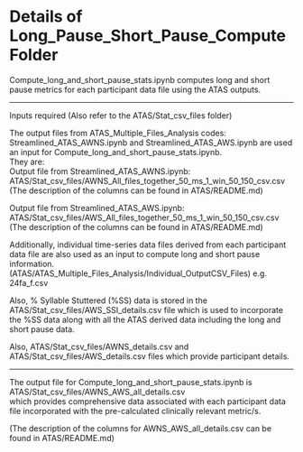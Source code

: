 # Details of Long_Pause_Short_Pause_Compute Folder  

Compute_long_and_short_pause_stats.ipynb computes long and short pause metrics for each participant data file 
using the ATAS outputs.    

-----------------------------------------

Inputs required   (Also refer to the ATAS/Stat_csv_files folder)  

The output files from ATAS_Multiple_Files_Analysis codes: Streamlined_ATAS_AWNS.ipynb and Streamlined_ATAS_AWS.ipynb
are used an input for Compute_long_and_short_pause_stats.ipynb.   
They are:  
Output file from Streamlined_ATAS_AWNS.ipynb:
ATAS/Stat_csv_files/AWNS_All_files_together_50_ms_1_win_50_150_csv.csv (The description of the columns can be found in ATAS/README.md)  

Output file from Streamlined_ATAS_AWS.ipynb:
ATAS/Stat_csv_files/AWS_All_files_together_50_ms_1_win_50_150_csv.csv (The description of the columns can be found in ATAS/README.md)  

Additionally, individual time-series data files derived from each participant data file are also used as an input 
to compute long and short pause information.   
(ATAS/ATAS_Multiple_Files_Analysis/Individual_OutputCSV_Files) e.g. 24fa_f.csv  

Also, % Syllable Stuttered (%SS) data is stored in the ATAS/Stat_csv_files/AWS_SSI_details.csv file which 
is used to incorporate the %SS data along with all the ATAS derived data including the long and short pause data. 

Also, ATAS/Stat_csv_files/AWNS_details.csv and ATAS/Stat_csv_files/AWS_details.csv files which provide participant details.   

-------------------------------------------

The output file for Compute_long_and_short_pause_stats.ipynb is ATAS/Stat_csv_files/AWNS_AWS_all_details.csv  
which provides comprehensive data associated with each participant data file incorporated with the pre-calculated 
clinically relevant metric/s.  

(The description of the columns for AWNS_AWS_all_details.csv can be found in ATAS/README.md)
